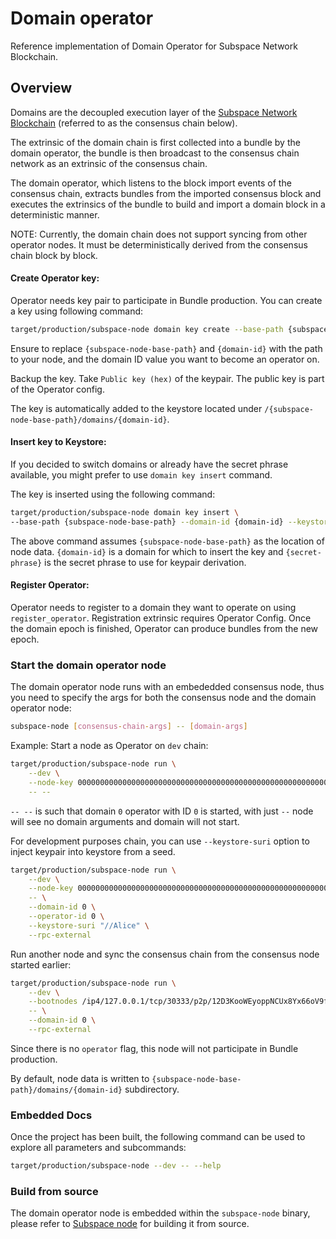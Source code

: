 # Domain operator

Reference implementation of Domain Operator for Subspace Network Blockchain.

## Overview

Domains are the decoupled execution layer of the [Subspace Network Blockchain](https://subspace.network) (referred to as the consensus chain below).

The extrinsic of the domain chain is first collected into a bundle by the domain operator, the bundle is then broadcast to the consensus chain network as an extrinsic of the consensus chain.

The domain operator, which listens to the block import events of the consensus chain, extracts bundles from the imported consensus block and executes the extrinsics of the bundle to build and import a domain block in a deterministic manner.

NOTE: Currently, the domain chain does not support syncing from other operator nodes. It must be deterministically derived from the consensus chain block by block.

#### Create Operator key:

Operator needs key pair to participate in Bundle production.
You can create a key using following command:
```bash
target/production/subspace-node domain key create --base-path {subspace-node-base-path} --domain-id {domain-id}
```

Ensure to replace `{subspace-node-base-path}` and `{domain-id}` with the path to your node, and the domain ID value you want to become an operator on.

Backup the key. Take `Public key (hex)` of the keypair. The public key is part of the Operator config.

The key is automatically added to the keystore located under `/{subspace-node-base-path}/domains/{domain-id}`. 

#### Insert key to Keystore:
If you decided to switch domains or already have the secret phrase available, you might prefer to use `domain key insert` command.

The key is inserted using the following command:
```bash
target/production/subspace-node domain key insert \
--base-path {subspace-node-base-path} --domain-id {domain-id} --keystore-suri {secret-phrase}
```

The above command assumes `{subspace-node-base-path}` as the location of node data. `{domain-id}` is a domain for which to insert the key and `{secret-phrase}` is the secret phrase to use for keypair derivation.

#### Register Operator:

Operator needs to register to a domain they want to operate on using `register_operator`. Registration extrinsic requires Operator Config.
Once the domain epoch is finished, Operator can produce bundles from the new epoch.

### Start the domain operator node

The domain operator node runs with an embededded consensus node, thus you need to specify the args for both the consensus node and the domain operator node:

```bash
subspace-node [consensus-chain-args] -- [domain-args]
```

Example:
Start a node as Operator on `dev` chain:
```bash
target/production/subspace-node run \
    --dev \
    --node-key 0000000000000000000000000000000000000000000000000000000000000001 \
    -- --
```

`-- --` is such that domain `0` operator with ID `0` is started, with just `--` node will see no domain arguments and domain will not start.

For development purposes chain, you can use `--keystore-suri` option to inject keypair into keystore from a seed.
```bash
target/production/subspace-node run \
    --dev \
    --node-key 0000000000000000000000000000000000000000000000000000000000000001 \
    -- \
    --domain-id 0 \
    --operator-id 0 \
    --keystore-suri "//Alice" \
    --rpc-external
```

Run another node and sync the consensus chain from the consensus node started earlier:
```bash
target/production/subspace-node run \
    --dev \
    --bootnodes /ip4/127.0.0.1/tcp/30333/p2p/12D3KooWEyoppNCUx8Yx66oV9fJnriXwCcXwDDUA2kj6vnc6iDEp \
    -- \
    --domain-id 0 \
    --rpc-external
```
Since there is no `operator` flag, this node will not participate in Bundle production.

By default, node data is written to `{subspace-node-base-path}/domains/{domain-id}` subdirectory.

### Embedded Docs

Once the project has been built, the following command can be used to explore all parameters and subcommands:

```bash
target/production/subspace-node --dev -- --help
```

### Build from source

The domain operator node is embedded within the `subspace-node` binary, please refer to [Subspace node](../crates/subspace-node/README.md) for building it from source.